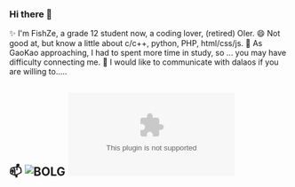 <!--

### Hi there 👋

**FishZe/FishZe** is a ✨ _special_ ✨ repository because its `README.md` (this file) appears on your GitHub profile.

Here are some ideas to get you started:

- 🔭 I’m currently working on ...
- 🌱 I’m currently learning ...
- 👯 I’m looking to collaborate on ...
- 🤔 I’m looking for help with ...
- 💬 Ask me about ...
- 📫 How to reach me: ...
- 😄 Pronouns: ...
- ⚡ Fun fact: ...
-->

### Hi there 👋

✨ I'm FishZe, a grade 12 student now, a coding lover, (retired) OIer.
😄 Not good at, but know a little about c/c++, python, PHP, html/css/js.
🤔 As GaoKao approaching, I had to spent more time in study, so ...  you may have difficulty connecting me.
💬 I would like to communicate with dalaos if you are willing to.....
## 📫 ![BOLG](https://www.fishze.com)  ![e - mail](mailto:3053473706@qq.com)
